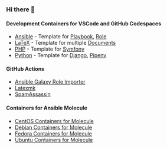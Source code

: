 ### Hi there 👋

<!--
**hspaans/hspaans** is a ✨ _special_ ✨ repository because its `README.md` (this file) appears on your GitHub profile.

Here are some ideas to get you started:

- 🔭 I’m currently working on ...
- 🌱 I’m currently learning ...
- 👯 I’m looking to collaborate on ...
- 🤔 I’m looking for help with ...
- 💬 Ask me about ...
- 📫 How to reach me: ...
- 😄 Pronouns: ...
- ⚡ Fun fact: ...
-->

#### Development Containers for VSCode and GitHub Codespaces

- [Ansible](https://github.com/users/hspaans/packages/container/package/ansible-devcontainer) - Template for [Playbook](https://github.com/hspaans/ansible-playbook-template), [Role](https://github.com/hspaans/ansible-role-template)
- [LaTeX](https://github.com/users/hspaans/packages/container/package/latex-devcontainer) - Template for multiple [Documents](https://github.com/hspaans/latex-template)
- [PHP](https://github.com/users/hspaans/packages/container/package/php-devcontainer) - Template for [Symfony](https://github.com/hspaans/symfony-template)
- [Python](https://github.com/users/hspaans/packages/container/package/python-devcontainer) - Template for [Django](https://github.com/hspaans/django-template), [Pipenv](https://github.com/hspaans/python-template)

#### GitHub Actions

- [Ansible Galaxy Role Importer](https://github.com/marketplace/actions/ansible-galaxy-role-importer)
- [Latexmk](https://github.com/marketplace/actions/latexmk)
- [SpamAssassin](https://github.com/marketplace/actions/spamassassin)

#### Containers for Ansible Molecule

- [CentOS Containers for Molecule](https://github.com/users/hspaans/packages/container/package/molecule-container-centos)
- [Debian Containers for Molecule](https://github.com/users/hspaans/packages/container/package/molecule-container-debian)
- [Fedora Containers for Molecule](https://github.com/users/hspaans/packages/container/package/molecule-container-fedora)
- [Ubuntu Containers for Molecule](https://github.com/users/hspaans/packages/container/package/molecule-container-ubuntu)
